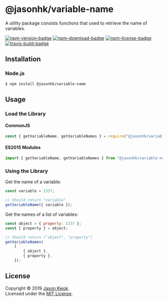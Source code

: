 @jasonhk/variable-name
======================

A utility package consists functions that used to retrieve the name of variables.

[![npm-version-badge]][npm-package] [![npm-download-badge]][npm-package] [![npm-license-badge]][github-license] [![travis-build-badge]][travis-build]

## Installation

### Node.js

```bash
$ npm install @jasonhk/variable-name
```

## Usage

### Load the Library

#### CommonJS

```javascript
const { getVariableName, getVariableNames } = require("@jasonhk/variable-name");
```

#### ES2015 Modules

```javascript
import { getVariableName, getVariableNames } from "@jasonhk/variable-name";
```

### Using the Library

Get the name of a variable:

```javascript
const variable = 1337;

// Should return "variable"
getVariableName({ variable });
```

Get the names of a list of variables:

```javascript
const object = { property: 1337 };
const { property } = object;

// Should return ["object", "property"]
getVariableNames(
    [
        { object },
        { property },
    ]);
```

## License

Copyright &copy; 2019 [Jason Kwok][author-website].<br>
Licensed under the [MIT License][github-license].

[author-website]: https://jasonhk.net

[github-license]: https://github.com/JasonHK/node-utilities/blob/master/packages/variable-name/LICENSE

[npm-package]: https://www.npmjs.com/package/@jasonhk/variable-name
[npm-download-badge]: https://img.shields.io/npm/dt/@jasonhk/variable-name?style=flat-square
[npm-license-badge]: https://img.shields.io/npm/l/@jasonhk/variable-name?style=flat-square
[npm-version-badge]: https://img.shields.io/npm/v/@jasonhk/variable-name?style=flat-square

[travis-build]: https://travis-ci.com/JasonHK/node-utilities "Travis CI"
[travis-build-badge]: https://img.shields.io/travis/com/JasonHK/node-utilities?style=flat-square "Travis CI Badge"
